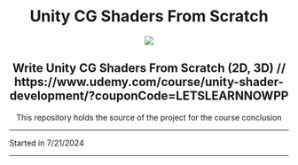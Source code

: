 <h1 align="center"> Unity CG Shaders From Scratch </h1>

<div align="center" style="pointer-events: none;">
    <a href="#"><img src="https://img.shields.io/badge/Unity-6.0000.0.2f1-black?style=for-the-badge"></a>
</div>

<h2 align="center">Write Unity CG Shaders From Scratch (2D, 3D)  // https://www.udemy.com/course/unity-shader-development/?couponCode=LETSLEARNNOWPP</h2>

<p align="center">This repository holds the source of the project for the course conclusion</p>

---

<p>Started in 7/21/2024</p>

<!-- <h2 align="center">Disclaimer</h2>
<p>The climbing, hanging and enviroment was left out.</p>

<p>Ended in 7/21/2024</p> -->

---